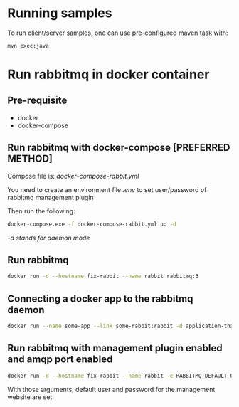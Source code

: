# Running samples

To run client/server samples, one can use pre-configured maven task with:

```bash
mvn exec:java
```

# Run rabbitmq in docker container

## Pre-requisite

* docker
* docker-compose

## Run rabbitmq with docker-compose [PREFERRED METHOD]

Compose file is: *docker-compose-rabbit.yml*

You need to create an environment file *.env* to set user/password of rabbitmq management plugin

Then run the following:

```bash
docker-compose.exe -f docker-compose-rabbit.yml up -d
``` 

*-d stands for daemon mode*


## Run rabbitmq

```bash
docker run -d --hostname fix-rabbit --name rabbit rabbitmq:3
```

## Connecting a docker app to the rabbitmq daemon

```bash
docker run --name some-app --link some-rabbit:rabbit -d application-that-uses-rabbitmq
```

## Run rabbitmq with management plugin enabled and amqp port enabled 

```bash
docker run -d --hostname fix-rabbit --name rabbit -e RABBITMQ_DEFAULT_USER=admin -e RABBITMQ_DEFAULT_PASS=password -p 15672:15672 -p 5672:5672 rabbitmq:3-management
```

With those arguments, default user and password for the management website are set.

